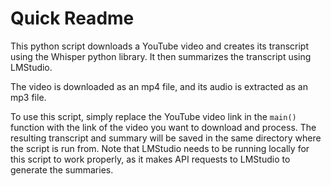 # Quick Readme

This python script downloads a YouTube video and creates its transcript using the Whisper python library.
It then summarizes the transcript using LMStudio. 

The video is downloaded as an mp4 file, and its audio is extracted as an mp3 file. 

To use this script, simply replace the YouTube video link in the `main()` function with the link of the video you want to download and process. 
The resulting transcript and summary will be saved in the same directory where the script is run from.
Note that LMStudio needs to be running locally for this script to work properly, as it makes API requests to LMStudio to generate the summaries. 
